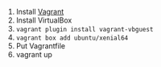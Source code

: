 1. Install [Vagrant]()
2. Install VirtualBox
3. `vagrant plugin install vagrant-vbguest`
4. `vagrant box add ubuntu/xenial64`
5. Put Vagrantfile
6. vagrant up
